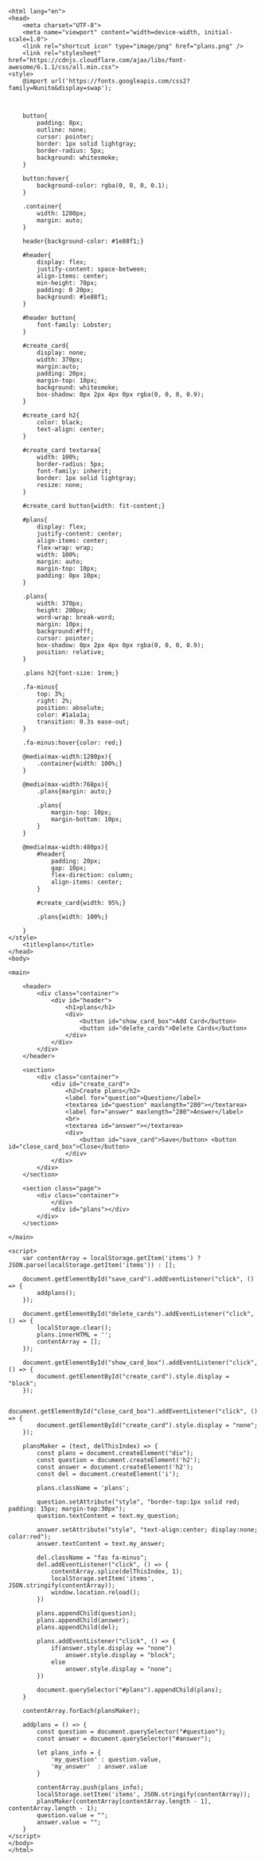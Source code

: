 <html>

    <html lang="en">
    <head>
        <meta charset="UTF-8">
        <meta name="viewport" content="width=device-width, initial-scale=1.0">
        <link rel="shortcut icon" type="image/png" href="plans.png" />
        <link rel="stylesheet" href="https://cdnjs.cloudflare.com/ajax/libs/font-awesome/6.1.1/css/all.min.css">
    <style>
        @import url('https://fonts.googleapis.com/css2?family=Nunito&display=swap');

    

        button{
            padding: 8px;
            outline: none;
            cursor: pointer;
            border: 1px solid lightgray;
            border-radius: 5px;
            background: whitesmoke;
        }

        button:hover{
            background-color: rgba(0, 0, 0, 0.1);
        }

        .container{
            width: 1280px;
            margin: auto;
        }

        header{background-color: #1e88f1;}

        #header{
            display: flex;
            justify-content: space-between;
            align-items: center;
            min-height: 70px;
            padding: 0 20px;
            background: #1e88f1;
        }

        #header button{
            font-family: Lobster;
        }

        #create_card{
            display: none;
            width: 370px;
            margin:auto;
            padding: 20px;
            margin-top: 10px;
            background: whitesmoke;
            box-shadow: 0px 2px 4px 0px rgba(0, 0, 0, 0.9);
        }

        #create_card h2{
            color: black;
            text-align: center;
        }

        #create_card textarea{
            width: 100%;
            border-radius: 5px;
            font-family: inherit;
            border: 1px solid lightgray;
            resize: none;
        }

        #create_card button{width: fit-content;}

        #plans{
            display: flex;
            justify-content: center;
            align-items: center;
            flex-wrap: wrap;
            width: 100%;
            margin: auto;
            margin-top: 10px;
            padding: 0px 10px;
        }

        .plans{
            width: 370px;
            height: 200px;
            word-wrap: break-word;
            margin: 10px;
            background:#fff;
            cursor: pointer;
            box-shadow: 0px 2px 4px 0px rgba(0, 0, 0, 0.9);
            position: relative;
        }

        .plans h2{font-size: 1rem;}

        .fa-minus{
            top: 3%;
            right: 2%;
            position: absolute;
            color: #1a1a1a;
            transition: 0.3s ease-out;
        }

        .fa-minus:hover{color: red;}

        @media(max-width:1280px){
            .container{width: 100%;}
        }

        @media(max-width:768px){
            .plans{margin: auto;}

            .plans{
                margin-top: 10px;
                margin-bottom: 10px;
            }
        }

        @media(max-width:480px){
            #header{
                padding: 20px;
                gap: 10px;
                flex-direction: column;
                align-items: center;
            }

            #create_card{width: 95%;}

            .plans{width: 100%;}

        }
    </style>
        <title>plans</title>
    </head>
    <body>

    <main>

        <header>
            <div class="container">
                <div id="header">
                    <h1>plans</h1>
                    <div>
                        <button id="show_card_box">Add Card</button>
                        <button id="delete_cards">Delete Cards</button>
                    </div>
                </div>
            </div>
        </header>

        <section>
            <div class="container">
                <div id="create_card">
                    <h2>Create plans</h2>
                    <label for="question">Question</label>
                    <textarea id="question" maxlength="280"></textarea>
                    <label for="answer" maxlength="280">Answer</label>
                    <br>
                    <textarea id="answer"></textarea>
                    <div>
                        <button id="save_card">Save</button> <button id="close_card_box">Close</button>
                    </div>
                </div>
            </div>
        </section>

        <section class="page">
            <div class="container">
                </div>
                <div id="plans"></div>
            </div>
        </section>

    </main>

    <script>
        var contentArray = localStorage.getItem('items') ? JSON.parse(localStorage.getItem('items')) : [];

        document.getElementById("save_card").addEventListener("click", () => {
            addplans();
        });

        document.getElementById("delete_cards").addEventListener("click", () => {
            localStorage.clear();
            plans.innerHTML = '';
            contentArray = [];
        });

        document.getElementById("show_card_box").addEventListener("click", () => {
            document.getElementById("create_card").style.display = "block";
        });

        document.getElementById("close_card_box").addEventListener("click", () => {
            document.getElementById("create_card").style.display = "none";
        });

        plansMaker = (text, delThisIndex) => {
            const plans = document.createElement("div");
            const question = document.createElement('h2');
            const answer = document.createElement('h2');
            const del = document.createElement('i');

            plans.className = 'plans';

            question.setAttribute("style", "border-top:1px solid red; padding: 15px; margin-top:30px");
            question.textContent = text.my_question;

            answer.setAttribute("style", "text-align:center; display:none; color:red");
            answer.textContent = text.my_answer;

            del.className = "fas fa-minus";
            del.addEventListener("click", () => {
                contentArray.splice(delThisIndex, 1);
                localStorage.setItem('items', JSON.stringify(contentArray));
                window.location.reload();
            })

            plans.appendChild(question);
            plans.appendChild(answer);
            plans.appendChild(del);

            plans.addEventListener("click", () => {
                if(answer.style.display == "none")
                    answer.style.display = "block";
                else
                    answer.style.display = "none";
            })

            document.querySelector("#plans").appendChild(plans);
        }

        contentArray.forEach(plansMaker);

        addplans = () => {
            const question = document.querySelector("#question");
            const answer = document.querySelector("#answer");

            let plans_info = {
                'my_question' : question.value,
                'my_answer'  : answer.value
            }

            contentArray.push(plans_info);
            localStorage.setItem('items', JSON.stringify(contentArray));
            plansMaker(contentArray[contentArray.length - 1], contentArray.length - 1);
            question.value = "";
            answer.value = "";
        }
    </script>
    </body>
    </html>
</html>